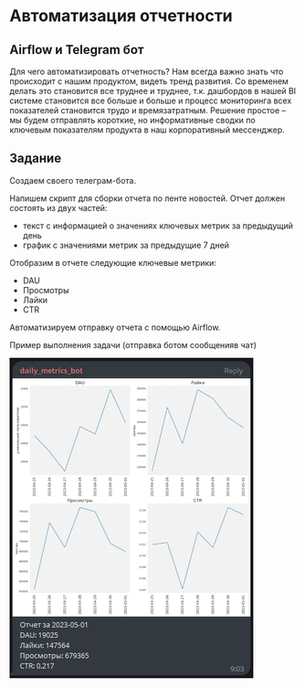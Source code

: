 ﻿# Автоматизация отчетности
## Airflow и Telegram бот

Для чего автоматизировать отчетность? Нам всегда важно знать что происходит с нашим продуктом, видеть тренд развития. Со временем делать это становится все труднее и труднее, т.к. дашбордов в нашей BI системе становится все больше и больше и процесс мониторинга всех показателей становится трудо и времязатратным. 
Решение простое – мы будем отправлять короткие, но информативные сводки по ключевым показателям продукта в наш корпоративный мессенджер. 

## Задание 

Создаем своего телеграм-бота.

Напишем скрипт для сборки отчета по ленте новостей. Отчет должен состоять из двух частей:

* текст с информацией о значениях ключевых метрик за предыдущий день
* график с значениями метрик за предыдущие 7 дней

Отобразим в отчете следующие ключевые метрики: 

* DAU 
* Просмотры
* Лайки
* CTR

Автоматизируем отправку отчета с помощью Airflow.

Пример выполнения задачи (отправка ботом сообщенияв чат)

![bot metrics](https://github.com/D-e-n-mark/Yandex_and_Karpov/blob/main/Karpov_simulator/5.%20%D0%90%D0%B2%D1%82%D0%BE%D0%BC%D0%B0%D0%B7%D0%B8%D0%B7%D0%B0%D1%86%D0%B8%D1%8F%20%D0%BE%D1%82%D1%87%D0%B5%D1%82%D0%BD%D0%BE%D1%81%D1%82%D0%B8/bot%20metrics.png)
